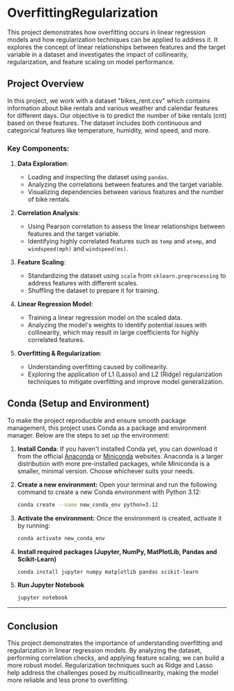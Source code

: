 # OverfittingRegularization

This project demonstrates how overfitting occurs in linear regression models and how regularization techniques can be applied to address it. It explores the concept of linear relationships between features and the target variable in a dataset and investigates the impact of collinearity, regularization, and feature scaling on model performance.


## Project Overview

In this project, we work with a dataset "bikes_rent.csv" which contains information about bike rentals and various weather and calendar features for different days. Our objective is to predict the number of bike rentals (cnt) based on these features. The dataset includes both continuous and categorical features like temperature, humidity, wind speed, and more.

### Key Components:
1. **Data Exploration**:
   - Loading and inspecting the dataset using `pandas`.
   - Analyzing the correlations between features and the target variable.
   - Visualizing dependencies between various features and the number of bike rentals.

2. **Correlation Analysis**:
   - Using Pearson correlation to assess the linear relationships between features and the target variable.
   - Identifying highly correlated features such as `temp` and `atemp`, and `windspeed(mph)` and `windspeed(ms)`.

3. **Feature Scaling**:
   - Standardizing the dataset using `scale` from `sklearn.preprocessing` to address features with different scales.
   - Shuffling the dataset to prepare it for training.

4. **Linear Regression Model**:
   - Training a linear regression model on the scaled data.
   - Analyzing the model's weights to identify potential issues with collinearity, which may result in large coefficients for highly correlated features.

5. **Overfitting & Regularization**:
   - Understanding overfitting caused by collinearity.
   - Exploring the application of L1 (Lasso) and L2 (Ridge) regularization techniques to mitigate overfitting and improve model generalization.


## Conda (Setup and Environment)

To make the project reproducible and ensure smooth package management, this project uses Conda as a package and environment manager. Below are the steps to set up the environment:


1. **Install Conda**:
If you haven't installed Conda yet, you can download it from the official [Anaconda](https://www.anaconda.com/products/individual) or [Miniconda](https://docs.conda.io/en/latest/miniconda.html) websites. Anaconda is a larger distribution with more pre-installed packages, while Miniconda is a smaller, minimal version. Choose whichever suits your needs.

2. **Create a new environment:** Open your terminal and run the following command to create a new Conda environment with Python 3.12:

    ```bash
    conda create --name new_conda_env python=3.12
    ```

3. **Activate the environment:** Once the environment is created, activate it by running:

    ```bash
    conda activate new_conda_env
    ```

4. **Install required packages (Jupyter, NumPy, MatPlotLib, Pandas and Scikit-Learn)**

    ```bash
    conda install jupyter numpy matplotlib pandas scikit-learn
    ```

5. **Run Jupyter Notebook**

    ```bash
    jupyter notebook
    ```

***
## Conclusion

This project demonstrates the importance of understanding overfitting and regularization in linear regression models. By analyzing the dataset, performing correlation checks, and applying feature scaling, we can build a more robust model. Regularization techniques such as Ridge and Lasso help address the challenges posed by multicollinearity, making the model more reliable and less prone to overfitting.